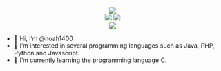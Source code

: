 <div align="center">
  <img src="https://github-readme-streak-stats.herokuapp.com?user=pauldev20&theme=dark&date_format=M%20j%5B%2C%20Y%5D">
</div>
<div align="center">
  <div>
    <img src="https://github-readme-stats.vercel.app/api/top-langs/?username=pauldev20&theme=dark">
    <img src="https://github-readme-stats.vercel.app/api?username=pauldev20&theme=dark&line_height=40">
  </div>
</div>
<div align="center">
  <img src="https://github-readme-stats.vercel.app/api/wakatime?username=pauldev&show_icons=true&theme=dark">
</div>

- 👋 Hi, I’m @noah1400
- 👀 I’m interested in several programming languages such as Java, PHP, Python and Javascript.
- 🌱 I’m currently learning the programming language C.

<!---
noah1400/noah1400 is a ✨ special ✨ repository because its `README.md` (this file) appears on your GitHub profile.
You can click the Preview link to take a look at your changes.
--->
